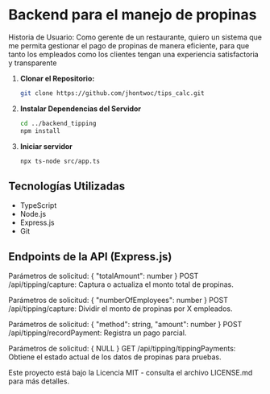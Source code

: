 <h1> Backend para el manejo de propinas </h1>


Historia de Usuario: Como gerente de un restaurante, quiero un sistema que me permita
gestionar el pago de propinas de manera eficiente, para que tanto los empleados como
los clientes tengan una experiencia satisfactoria y transparente


1. **Clonar el Repositorio:**
   ```bash
   git clone https://github.com/jhontwoc/tips_calc.git

2. **Instalar Dependencias del Servidor**
    ```bash
    cd ../backend_tipping
    npm install

3. **Iniciar servidor**
    ```bash
    npx ts-node src/app.ts

## Tecnologías Utilizadas

- TypeScript
- Node.js
- Express.js
- Git

## Endpoints de la API (Express.js)

Parámetros de solicitud: { "totalAmount": number }
POST /api/tipping/capture: Captura o actualiza el monto total de propinas.

Parámetros de solicitud: { "numberOfEmployees": number }
POST /api/tipping/capture: Dividir el monto de propinas por X empleados.

Parámetros de solicitud: { "method": string, "amount": number }
POST /api/tipping/recordPayment: Registra un pago parcial.

Parámetros de solicitud: { NULL }
GET /api/tipping/tippingPayments: Obtiene el estado actual de los datos de propinas para pruebas.


Este proyecto está bajo la Licencia MIT - consulta el archivo LICENSE.md para más detalles.